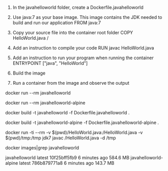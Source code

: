 1. In the javahelloworld folder, create a Dockerfile.javahelloworld

2. Use java:7 as your base image. This image contains the JDK needed to build and run our application
FROM java:7

3. Copy your source file into the container root folder
COPY HelloWorld.java /

4. Add an instruction to compile your code
RUN javac HelloWorld.java

5. Add an instruction to run your program when running the container
ENTRYPOINT ["java", "HelloWorld"]

6. Build the image

7. Run a container from the image and observe the output




docker run --rm javahelloworld

docker run --rm javahelloworld-alpine


docker build -t javahelloworld -f Dockerfile.javahelloworld .

docker build -t javahelloworld-alpine -f Dockerfile.javahelloworld-alpine .

docker run -ti --rm -v $(pwd)/HelloWorld.java:/HelloWorld.java -v $(pwd)/tmp:/tmp jdk7 javac /HelloWorld.java -d /tmp


docker images|grep javahelloworld

javahelloworld             latest              10f25bff5fb9        6 minutes ago       584.6 MB
javahelloworld-alpine      latest              786b879771a8        6 minutes ago       143.7 MB

